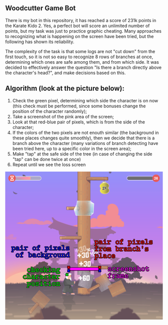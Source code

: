 ﻿## Woodcutter Game Bot

There is my bot in this repository, it has reached a score of 231k points in the Karate Kido 2. Yes, a perfect bot will score an unlimited number of points, but my task was just to practice graphic cheating. Many approaches to recognizing what is happening on the screen have been tried, but the following has shown its reliability.

The complexity of the task is that some logs are not "cut down" from the first touch, so it is not so easy to recognize 8 rows of branches at once, determining which ones are safe among them, and from which side. It was decided to effectively answer the question "Is there a branch directly above the character's head?", and make decisions based on this.

## Algorithm (look at the picture below):
1. Check the green pixel, determining which side the character is on now (this check must be performed, since some bonuses change the position of the character randomly);
2. Take a screenshot of the pink area of the screen;
3. Look at that red-blue pair of pixels, which is from the side of the character;
4. If the colors of the two pixels are not enouth similar (the background in these places changes quite smoothly), then we decide that there is a branch above the character (many variations of branch detecting have been tried here, up to a specific color in the screen area);
5. Make "tap" at the safe side of the tree (in case of changing the side "tap" can be done twice at once)
6. Repeat until we see the loss screen

![город №1](./scheme.png)

